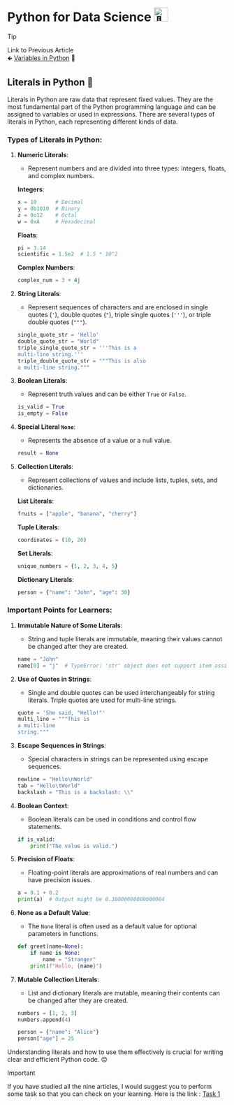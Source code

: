 # Python for Data Science <picture> <source srcset="https://fonts.gstatic.com/s/e/notoemoji/latest/1f40d/512.webp" type="image/webp"> <img src="https://fonts.gstatic.com/s/e/notoemoji/latest/1f40d/512.gif" alt="🐍" width="32" height="32"> </picture>

> [!TIP]  
> Link to Previous Article  
> 🡸 [Variables in Python](/Python/Articles/8_variables.md) 📝

## Literals in Python 📜

Literals in Python are raw data that represent fixed values. They are the most fundamental part of the Python programming language and can be assigned to variables or used in expressions. There are several types of literals in Python, each representing different kinds of data.

### Types of Literals in Python:

1. **Numeric Literals**:
   - Represent numbers and are divided into three types: integers, floats, and complex numbers.
   
   **Integers**:
   ```python
   x = 10      # Decimal
   y = 0b1010  # Binary
   z = 0o12    # Octal
   w = 0xA     # Hexadecimal
   ```

   **Floats**:
   ```python
   pi = 3.14
   scientific = 1.5e2  # 1.5 * 10^2
   ```

   **Complex Numbers**:
   ```python
   complex_num = 3 + 4j
   ```

2. **String Literals**:
   - Represent sequences of characters and are enclosed in single quotes (`'`), double quotes (`"`), triple single quotes (`'''`), or triple double quotes (`"""`).
   ```python
   single_quote_str = 'Hello'
   double_quote_str = "World"
   triple_single_quote_str = '''This is a
   multi-line string.'''
   triple_double_quote_str = """This is also
   a multi-line string."""
   ```

3. **Boolean Literals**:
   - Represent truth values and can be either `True` or `False`.
   ```python
   is_valid = True
   is_empty = False
   ```

4. **Special Literal `None`**:
   - Represents the absence of a value or a null value.
   ```python
   result = None
   ```

5. **Collection Literals**:
   - Represent collections of values and include lists, tuples, sets, and dictionaries.

   **List Literals**:
   ```python
   fruits = ["apple", "banana", "cherry"]
   ```

   **Tuple Literals**:
   ```python
   coordinates = (10, 20)
   ```

   **Set Literals**:
   ```python
   unique_numbers = {1, 2, 3, 4, 5}
   ```

   **Dictionary Literals**:
   ```python
   person = {"name": "John", "age": 30}
   ```

### Important Points for Learners:

1. **Immutable Nature of Some Literals**:
   - String and tuple literals are immutable, meaning their values cannot be changed after they are created.
   ```python
   name = "John"
   name[0] = "j"  # TypeError: 'str' object does not support item assignment
   ```

2. **Use of Quotes in Strings**:
   - Single and double quotes can be used interchangeably for string literals. Triple quotes are used for multi-line strings.
   ```python
   quote = 'She said, "Hello!"'
   multi_line = """This is
   a multi-line
   string."""
   ```

3. **Escape Sequences in Strings**:
   - Special characters in strings can be represented using escape sequences.
   ```python
   newline = "Hello\nWorld"
   tab = "Hello\tWorld"
   backslash = "This is a backslash: \\"
   ```

4. **Boolean Context**:
   - Boolean literals can be used in conditions and control flow statements.
   ```python
   if is_valid:
       print("The value is valid.")
   ```

5. **Precision of Floats**:
   - Floating-point literals are approximations of real numbers and can have precision issues.
   ```python
   a = 0.1 + 0.2
   print(a)  # Output might be 0.30000000000000004
   ```

6. **None as a Default Value**:
   - The `None` literal is often used as a default value for optional parameters in functions.
   ```python
   def greet(name=None):
       if name is None:
           name = "Stranger"
       print(f"Hello, {name}")
   ```

7. **Mutable Collection Literals**:
   - List and dictionary literals are mutable, meaning their contents can be changed after they are created.
   ```python
   numbers = [1, 2, 3]
   numbers.append(4)

   person = {"name": "Alice"}
   person["age"] = 25
   ```

Understanding literals and how to use them effectively is crucial for writing clear and efficient Python code. 😊

> [!IMPORTANT]  
> If you have studied all the nine articles, I would suggest you to perform some task so that you can check on your learning. Here is the link : [Task 1](/Python/Tasks/task_1.ipynb)

<!-- > [!TIP]  
> Link to Next Article  
> 🡺 []() -->